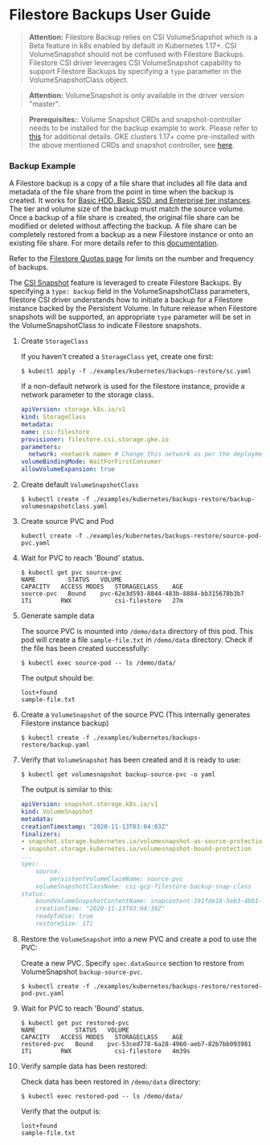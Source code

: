 # Filestore Backups User Guide

>**Attention:** Filestore Backup relies on CSI VolumeSnapshot which is a Beta feature in k8s enabled by default in
Kubernetes 1.17+. CSI VolumeSnapshot should not be confused with Filestore Backups. Filestore CSI driver leverages CSI VolumeSnapshot capability to support Filestore Backups by specifying a `type` parameter in the VolumeSnapshotClass object.

>**Attention:** VolumeSnapshot is only available in the driver version "master".

>**Prerequisites:**: Volume Snapshot CRDs and snapshot-controller needs to be installed for the backup example to work. Please refer to [this](https://kubernetes-csi.github.io/docs/snapshot-controller.html#deployment) for additional details. GKE clusters 1.17+ come pre-installed with the above mentioned CRDs and snapshot controller, see [here](https://cloud.google.com/kubernetes-engine/docs/how-to/persistent-volumes/volume-snapshots).

### Backup Example
A Filestore backup is a copy of a file share that includes all file data and metadata of the file share from the point in time when the backup is created. It works for [Basic HDD, Basic SSD, and Enterprise tier instances](https://cloud.google.com/filestore/docs/service-tiers). The tier and volume size of the backup must match the source volume. Once a backup of a file share is created, the original file share can be modified or deleted without affecting the backup. A file share can be completely restored from a backup as a new Filestore instance or onto an existing file share. For more details refer to this [documentation](https://cloud.google.com/filestore/docs/backups).

Refer to the [Filestore Quotas page](https://cloud.google.com/filestore/docs/limits) for limits on the number and frequency of backups.

The [CSI Snapshot](https://github.com/container-storage-interface/spec/blob/master/spec.md#createsnapshot) feature is leveraged to create Filestore Backups. By specifying a `type: backup` field in the VolumeSnapshotClass parameters, filestore CSI driver understands how to initiate a backup for a Filestore instance backed by the Persistent Volume. In future release when Filestore snapshots will be supported, an appropriate `type` parameter will be set in the VolumeSnapshotClass to indicate Filestore snapshots.

1. Create `StorageClass`

    If you haven't created a `StorageClass` yet, create one first:

    ```console
    $ kubectl apply -f ./examples/kubernetes/backups-restore/sc.yaml
    ```

    If a non-default network is used for the filestore instance, provide a network parameter to the storage class.

    ```yaml
    apiVersion: storage.k8s.io/v1
    kind: StorageClass
    metadata:
    name: csi-filestore
    provisioner: filestore.csi.storage.gke.io
    parameters:
      network: <network name> # Change this network as per the deployment
    volumeBindingMode: WaitForFirstConsumer
    allowVolumeExpansion: true
    ```

2. Create default `VolumeSnapshotClass`

    ```console
    $ kubectl create -f ./examples/kubernetes/backups-restore/backup-volumesnapshotclass.yaml
    ```

3. Create source PVC and Pod

    ```console
    kubectl create -f ./examples/kubernetes/backups-restore/source-pod-pvc.yaml
    ```
4. Wait for PVC to reach 'Bound' status.
   ```console
   $ kubectl get pvc source-pvc
   NAME         STATUS   VOLUME                                     CAPACITY   ACCESS MODES   STORAGECLASS    AGE
   source-pvc   Bound    pvc-62e3d593-8844-483b-8884-bb315678b3b7   1Ti        RWX            csi-filestore   27m
   ```

5. Generate sample data

    The source PVC is mounted into `/demo/data` directory of this pod. This pod will create a file `sample-file.txt` in `/demo/data` directory. Check if the file has been created successfully:

    ```console
    $ kubectl exec source-pod -- ls /demo/data/
    ```

    The output should be:

    ```
    lost+found
    sample-file.txt
    ```

6. Create a `VolumeSnapshot` of the source PVC (This internally generates Filestore instance backup)

    ```console
    $ kubectl create -f ./examples/kubernetes/backups-restore/backup.yaml
    ```

7. Verify that `VolumeSnapshot` has been created and it is ready to use:

    ```console
    $ kubectl get volumesnapshot backup-source-pvc -o yaml
    ```

    The output is similar to this:

    ```yaml
    apiVersion: snapshot.storage.k8s.io/v1
    kind: VolumeSnapshot
    metadata:
    creationTimestamp: "2020-11-13T03:04:03Z"
    finalizers:
    - snapshot.storage.kubernetes.io/volumesnapshot-as-source-protection
    - snapshot.storage.kubernetes.io/volumesnapshot-bound-protection
    ...
    spec:
        source:
            persistentVolumeClaimName: source-pvc
        volumeSnapshotClassName: csi-gcp-filestore-backup-snap-class
    status:
        boundVolumeSnapshotContentName: snapcontent-191fde18-5eb3-4bb1-9f64-0356765c3f9f
        creationTime: "2020-11-13T03:04:39Z"
        readyToUse: true
        restoreSize: 1Ti
    ```

8. Restore the `VolumeSnapshot` into a new PVC and create a pod to use the PVC:

    Create a new PVC. Specify `spec.dataSource` section to restore from VolumeSnapshot `backup-source-pvc`.

    ```console
    $ kubectl create -f ./examples/kubernetes/backups-restore/restored-pod-pvc.yaml
    ```
9. Wait for PVC to reach 'Bound' status.
   ```console
   $ kubectl get pvc restored-pvc
   NAME           STATUS   VOLUME                                     CAPACITY   ACCESS MODES   STORAGECLASS    AGE
   restored-pvc   Bound    pvc-53ced778-6a28-4960-aeb7-82b7bb093981   1Ti        RWX            csi-filestore   4m39s
   ```
   
10. Verify sample data has been restored:

    Check data has been restored in `/demo/data` directory:

    ```console
    $ kubectl exec restored-pod -- ls /demo/data/
    ```

    Verify that the output is:

    ```
    lost+found
    sample-file.txt
    ```
